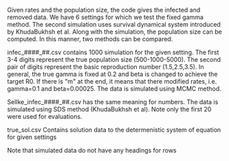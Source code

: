 Given rates and the population size, the code gives the infected and removed data. We have 6 settings for which we test the fixed gamma method. The second simulation uses survival dynamical system introduced by KhudaBukhsh et al. Along with the simulation, the population size can be computed. In this manner, two methods can be compared.

infec_####_##.csv contains 1000 simulation for the given setting. The first 3-4 digits represent the true population size (500-1000-5000). The second pair of digits represent the basic reproduction number (1.5,2.5,3.5). In general, the true gamma is fixed at 0.2 and beta is changed to achieve the target R0. If there is "m" at the end, it means that there modified rates, i.e. gamma=0.1 and beta=0.00025. The data is simulated using MCMC method. 

Sellke_infec_####_##.csv has the same meaning for numbers. The data is simulated using SDS method (KhudaBukhsh et al).  Note only the first 20 were used for evaluations.

true_sol.csv Contains solution data to the determenistic system of equation for given settings

Note that simulated data do not have any headings for rows
